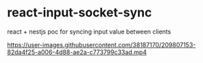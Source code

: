 # react-input-socket-sync
react + nestjs poc for syncing input value between clients


https://user-images.githubusercontent.com/38187170/209807153-82da4f25-a006-4d88-ae2a-c773799c33ad.mp4

